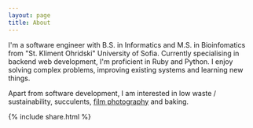 ```yaml
---
layout: page
title: About
---
```


I'm a software engineer with B.S. in Informatics and M.S. in Bioinfomatics from "St. Kliment Ohridski" University of Sofia. Currently specialising in backend web development, I'm proficient in Ruby and Python. I enjoy solving complex problems, improving existing systems and learning new things.


Apart from software development, I am interested in low waste / sustainability, succulents, <a href="https://www.flickr.com/people/spiralnegative/">film photography</a> and baking.


{% include share.html %}
